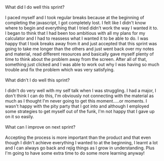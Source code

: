 What did I do well this sprint?<br><br>
I paced myself and I took regular breaks because at the beginning of completing the javascript, I got completely lost.  I felt like I didn't know where to begin and everything that I tried didn't work the way I wanted it to.  I began to think that I had been too ambitious with all my plans for my calculator and I had to reassess what I wanted it to be able to do.  I was happy that I took breaks away from it and just accepted that this sprint was going to take me longer than the others and just went back over my notes and material, read different resources and basically gave myself plenty of time to think about the problem away from the screen.  After all of that, something just clicked and I was able to work out why I was having so much trouble and fix the problem which was very satisfying.
<br><br>
 What didn't I do well this sprint?<br><br>
I didn't do very well with my self talk when I was struggling.  I had a major, I don't think I can do this, I'm obviously not connecting with the material as much as I thought I'm never going to get this moment.....or moments.  I wasn't happy with the pity party that I got into and although I employed some strategies to get myself out of the funk, I'm not happy that I gave up on it so easily.
 <br><br>
 What can I improve on next sprint?<br><br>
 Accepting the process is more important than the product and that even though I didn't achieve everything I wanted to at the beginning, I learnt a lot and I can always go back and rejig things as I grow in understanding.  Plus I'm going to have some extra time to do some more learning anyway!